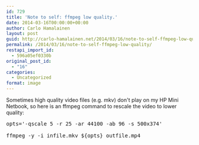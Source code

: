 ```yaml
---
id: 729
title: 'Note to self: ffmpeg low quality.'
date: 2014-03-16T00:00:00+00:00
author: Carlo Hamalainen
layout: post
guid: http://carlo-hamalainen.net/2014/03/16/note-to-self-ffmpeg-low-quality/
permalink: /2014/03/16/note-to-self-ffmpeg-low-quality/
restapi_import_id:
  - 596a05ef0330b
original_post_id:
  - "16"
categories:
  - Uncategorized
format: image
---
```

Sometimes high quality video files (e.g. mkv) don't play on my HP Mini Netbook, so here is an ffmpeg command to rescale the video to lower quality: 

<pre>opts='-qscale 5 -r 25 -ar 44100 -ab 96 -s 500x374'

ffmpeg -y -i infile.mkv ${opts} outfile.mp4
</pre>